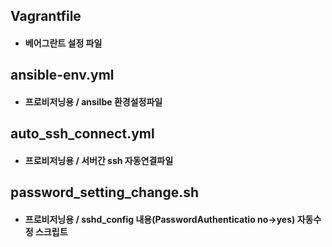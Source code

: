 ## Vagrantfile   
- #### 베어그란트 설정 파일

## ansible-env.yml
- #### 프로비저닝용 / ansilbe 환경설정파일

## auto_ssh_connect.yml
- #### 프로비저닝용 / 서버간 ssh 자동연결파일

## password_setting_change.sh
- #### 프로비저닝용 / sshd_config 내용(PasswordAuthenticatio no->yes)  자동수정 스크립트

